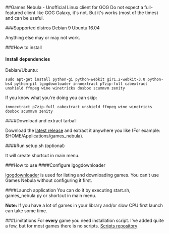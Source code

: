 ##Games Nebula - Unofficial Linux client for GOG
Do not expect a full-featured client like GOG Galaxy, it's not. But it's works (most of the times) and can be useful.

###Supported distros
Debian 9
Ubuntu 16.04

Anything else may or may not work.

###How to install
#### Install dependencies

Debian/Ubuntu:

    sudo apt-get install python-gi python-webkit gir1.2-webkit-3.0 python-bs4 python-pil lgogdownloader innoextract p7zip-full cabextract unshield ffmpeg wine winetricks dosbox scummvm zenity

If you know what you're doing you can skip: 

    innoextract p7zip-full cabextract unshield ffmpeg wine winetricks dosbox scummvm zenity

####Download and extract tarball

Download the [latest release](https://github.com/yancharkin/games_nebula/releases) and extract it anywhere you like (For example: $HOME/Applications/games_nebula).

####Run setup.sh (optional)

It will create shortcut in main menu.

###How to use
####Configure lgogdownloader

[lgogdownloader](https://github.com/Sude-/lgogdownloader) is used for listing and downloading games. You can't use Games Nebula without configuring it first.

####Launch application
You can do it by executing start.sh, games_nebula.py or shortcut in main menu.

**Note:** If you have a lot of games in your library and/or slow CPU first launch can take some time.

###Limitations
For **every** game you need installation script. I've added quite a few, but for most games there is no scripts.
[Scripts repository](https://github.com/yancharkin/games_nebula_goglib_scripts)
